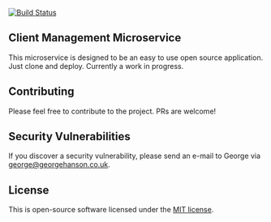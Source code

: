 <p>
<a href="https://travis-ci.org/open-microservice/client-management"><img src="https://travis-ci.org/open-microservice/client-management.svg" alt="Build Status"></a>
</p>

## Client Management Microservice

This microservice is designed to be an easy to use open source application. Just clone and deploy. Currently a work in progress.

## Contributing
Please feel free to contribute to the project. PRs are welcome!

## Security Vulnerabilities
If you discover a security vulnerability, please send an e-mail to George via [george@georgehanson.co.uk](mailto:george@georgehanson.co.uk).

## License
This is open-source software licensed under the [MIT license](https://opensource.org/licenses/MIT).
